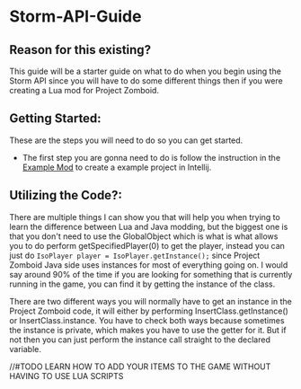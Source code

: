 # Storm-API-Guide
## Reason for this existing?
This guide will be a starter guide on what to do when you begin using the Storm API since you will have to do some different things then if you were creating a Lua mod for Project Zomboid.
## Getting Started:
These are the steps you will need to do so you can get started.
* The first step you are gonna need to do is follow the instruction in the [Example Mod](https://github.com/mlem/storm/tree/docs/example-mod/example-mod) to create a example project in Intellij.
## Utilizing the Code?:
There are multiple things I can show you that will help you when trying to learn the difference between Lua and Java modding, but the biggest one is that you don't need to use the GlobalObject which is what is what allows you to do perform getSpecifiedPlayer(0) to get the player, instead you can just do ```IsoPlayer player = IsoPlayer.getInstance();``` since Project Zomboid Java side uses instances for most of everything going on. I would say around 90% of the time if you are looking for something that is currently running in the game, you can find it by getting the instance of the class.

There are two different ways you will normally have to get an instance in the Project Zomboid code, it will either by performing InsertClass.getInstance() or InsertClass.instance. You have to check both ways because sometimes the instance is private, which makes you have to use the getter for it. But if not then you can just perform the instance call straight to the declared variable.

//#TODO LEARN HOW TO ADD YOUR ITEMS TO THE GAME WITHOUT HAVING TO USE LUA SCRIPTS
